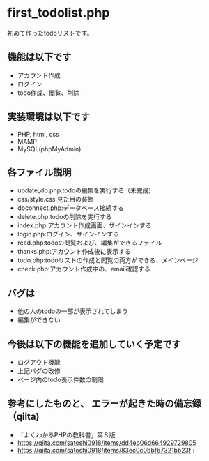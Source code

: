 # first_todolist.php

初めて作ったtodoリストです。

## 機能は以下です
- アカウント作成
- ログイン
- todo作成、閲覧、削除

## 実装環境は以下です
- PHP, html, css
- MAMP
- MySQL(phpMyAdmin)

## 各ファイル説明
- update_do.php:todoの編集を実行する（未完成）　
- css/style.css:見た目の装飾
- dbconnect.php:データベース接続する
- delete.php:todoの削除を実行する
- index.php:アカウント作成画面、サインインする
- login.php:ログイン、サインインする
- read.php:todoの閲覧および、編集ができるファイル
- thanks.php:アカウント作成後に表示する
- todo.php:todoリストの作成と閲覧の両方ができる、メインページ
- check.php:アカウント作成中の、email確認する


## バグは
- 他の人のtodoの一部が表示されてしまう
- 編集ができない

## 今後は以下の機能を追加していく予定です
- ログアウト機能
- 上記バグの改修
- ページ内のtodo表示件数の制限

## 参考にしたものと、 エラーが起きた時の備忘録（qiita)
- 「よくわかるPHPの教科書」第８版
- https://qiita.com/satoshi0918/items/dd4eb06d664929729805
- https://qiita.com/satoshi0918/items/83ec0c0bbf67321bb23f
:
